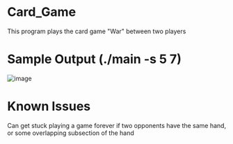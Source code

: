 # Card_Game
This program plays the card game "War" between two players

# Sample Output (./main -s 5 7)
![image](https://github.com/TristanOpbroek/Card_Game/assets/144570083/96d29049-650b-439a-b6a4-3fe455b792b4)

# Known Issues
Can get stuck playing a game forever if two opponents have the same hand, or some overlapping subsection of the hand
